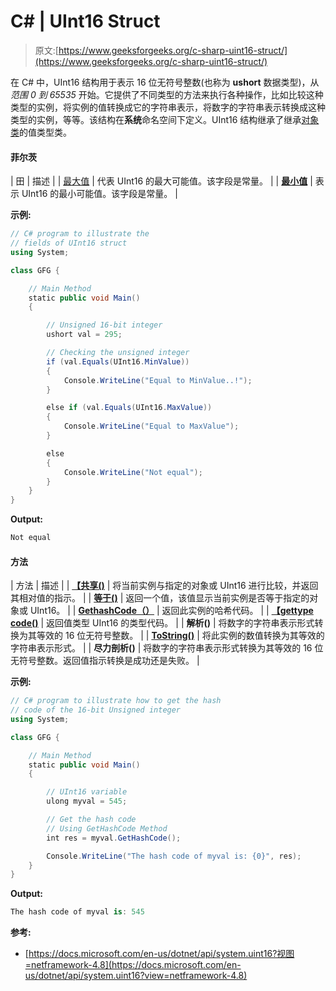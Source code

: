# C# | UInt16 Struct

> 原文:[https://www.geeksforgeeks.org/c-sharp-uint16-struct/](https://www.geeksforgeeks.org/c-sharp-uint16-struct/)

在 C# 中，UInt16 结构用于表示 16 位无符号整数(也称为 **ushort** 数据类型)，从*范围 0 到 65535* 开始。它提供了不同类型的方法来执行各种操作，比如比较这种类型的实例，将实例的值转换成它的字符串表示，将数字的字符串表示转换成这种类型的实例，等等。该结构在**系统**命名空间下定义。UInt16 结构继承了继承[对象类](https://www.geeksforgeeks.org/c-sharp-object-class/)的值类型类。

#### 菲尔茨

| 田 | 描述 |
| [最大值](https://www.geeksforgeeks.org/uint16-maxvalue-field-in-c-sharp-with-examples/) | 代表 UInt16 的最大可能值。该字段是常量。 |
| **[最小值](https://www.geeksforgeeks.org/uint16-minvalue-field-in-c-sharp-with-examples/)** | 表示 UInt16 的最小可能值。该字段是常量。 |

**示例:**

```cs
// C# program to illustrate the 
// fields of UInt16 struct
using System;

class GFG {

    // Main Method
    static public void Main()
    {

        // Unsigned 16-bit integer
        ushort val = 295;

        // Checking the unsigned integer
        if (val.Equals(UInt16.MinValue)) 
        {
            Console.WriteLine("Equal to MinValue..!");
        }

        else if (val.Equals(UInt16.MaxValue)) 
        {
            Console.WriteLine("Equal to MaxValue");
        }

        else 
        {
            Console.WriteLine("Not equal");
        }
    }
}
```

**Output:**

```cs
Not equal

```

#### 方法

| 方法 | 描述 |
| **[【共享()](https://www.geeksforgeeks.org/uint16-compareto-method-in-c-sharp-with-examples/)** | 将当前实例与指定的对象或 UInt16 进行比较，并返回其相对值的指示。 |
| **[等于()](https://www.geeksforgeeks.org/uint16-equals-method-in-c-sharp-with-examples/)** | 返回一个值，该值显示当前实例是否等于指定的对象或 UInt16。 |
| **[GethashCode（）](https://www.geeksforgeeks.org/uint16-gethashcode-method-in-c-sharp-with-examples/)** | 返回此实例的哈希代码。 |
| **[【gettype code()](https://www.geeksforgeeks.org/uint16-gettypecode-method-in-c-sharp-with-examples/)** | 返回值类型 UInt16 的类型代码。 |
| **解析()** | 将数字的字符串表示形式转换为其等效的 16 位无符号整数。 |
| **[ToString()](https://www.geeksforgeeks.org/uint16-tostring-method-in-c-sharp-with-examples-set-1/)** | 将此实例的数值转换为其等效的字符串表示形式。 |
| **尽力剖析()** | 将数字的字符串表示形式转换为其等效的 16 位无符号整数。返回值指示转换是成功还是失败。 |

**示例:**

```cs
// C# program to illustrate how to get the hash 
// code of the 16-bit Unsigned integer
using System;

class GFG {

    // Main Method
    static public void Main()
    {

        // UInt16 variable
        ulong myval = 545;

        // Get the hash code
        // Using GetHashCode Method
        int res = myval.GetHashCode();

        Console.WriteLine("The hash code of myval is: {0}", res);
    }
}
```

**Output:**

```cs
The hash code of myval is: 545

```

**参考:**

*   [https://docs.microsoft.com/en-us/dotnet/api/system.uint16?视图=netframework-4.8](https://docs.microsoft.com/en-us/dotnet/api/system.uint16?view=netframework-4.8)